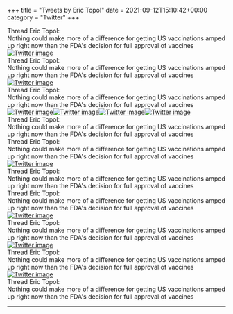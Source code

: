 +++
title = "Tweets by Eric Topol" 
date = 2021-09-12T15:10:42+00:00
category = "Twitter"
+++
<div class="tweet"> 
<div class="profile"> 
Thread Eric Topol: 
</div> 
<div class="tweet-content">Nothing could make more of a difference for getting US vaccinations amped up right now than the FDA's decision for full approval of vaccines</div></div><a href="E_F_oEWVEAUVKpn.jpg"  ><img src="E_F_oEWVEAUVKpn.jpg" alt="Twitter image" ></img></a><div class="tweet"> 
<div class="profile"> 
Thread Eric Topol: 
</div> 
<div class="tweet-content">Nothing could make more of a difference for getting US vaccinations amped up right now than the FDA's decision for full approval of vaccines</div></div><a href="E_GDlzqVkAI33yi.jpg"  ><img src="E_GDlzqVkAI33yi.jpg" alt="Twitter image" ></img></a><div class="tweet"> 
<div class="profile"> 
Thread Eric Topol: 
</div> 
<div class="tweet-content">Nothing could make more of a difference for getting US vaccinations amped up right now than the FDA's decision for full approval of vaccines</div></div><a href="E_GTvKWVEAIEVSR.jpg"  ><img src="E_GTvKWVEAIEVSR.jpg" alt="Twitter image" ></img></a><a href="E_GUMyFVgAMVahq.jpg"  ><img src="E_GUMyFVgAMVahq.jpg" alt="Twitter image" ></img></a><a href="E_GUN87VIAUTKlU.jpg"  ><img src="E_GUN87VIAUTKlU.jpg" alt="Twitter image" ></img></a><a href="E_GUPpEVQAQeniU.jpg"  ><img src="E_GUPpEVQAQeniU.jpg" alt="Twitter image" ></img></a><div class="tweet"> 
<div class="profile"> 
Thread Eric Topol: 
</div> 
<div class="tweet-content">Nothing could make more of a difference for getting US vaccinations amped up right now than the FDA's decision for full approval of vaccines</div></div><div class="tweet"> 
<div class="profile"> 
Thread Eric Topol: 
</div> 
<div class="tweet-content">Nothing could make more of a difference for getting US vaccinations amped up right now than the FDA's decision for full approval of vaccines</div></div><a href="E_Gd992VgAEDHM6.jpg"  ><img src="E_Gd992VgAEDHM6.jpg" alt="Twitter image" ></img></a><div class="tweet"> 
<div class="profile"> 
Thread Eric Topol: 
</div> 
<div class="tweet-content">Nothing could make more of a difference for getting US vaccinations amped up right now than the FDA's decision for full approval of vaccines</div></div><div class="tweet"> 
<div class="profile"> 
Thread Eric Topol: 
</div> 
<div class="tweet-content">Nothing could make more of a difference for getting US vaccinations amped up right now than the FDA's decision for full approval of vaccines</div></div><a href="E_GmdTlUUAMcTI_.jpg"  ><img src="E_GmdTlUUAMcTI_.jpg" alt="Twitter image" ></img></a><div class="tweet"> 
<div class="profile"> 
Thread Eric Topol: 
</div> 
<div class="tweet-content">Nothing could make more of a difference for getting US vaccinations amped up right now than the FDA's decision for full approval of vaccines</div></div><a href="E_GvJMnVcAAF1n7.jpg"  ><img src="E_GvJMnVcAAF1n7.jpg" alt="Twitter image" ></img></a><div class="tweet"> 
<div class="profile"> 
Thread Eric Topol: 
</div> 
<div class="tweet-content">Nothing could make more of a difference for getting US vaccinations amped up right now than the FDA's decision for full approval of vaccines</div></div><a href="E_G5EZKVEAIaNni.jpg"  ><img src="E_G5EZKVEAIaNni.jpg" alt="Twitter image" ></img></a><div class="tweet"> 
<div class="profile"> 
Thread Eric Topol: 
</div> 
<div class="tweet-content">Nothing could make more of a difference for getting US vaccinations amped up right now than the FDA's decision for full approval of vaccines</div></div>

---